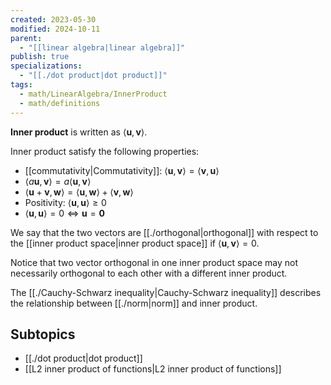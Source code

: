 ```yaml
---
created: 2023-05-30
modified: 2024-10-11
parent:
  - "[[linear algebra|linear algebra]]"
publish: true
specializations:
  - "[[./dot product|dot product]]"
tags:
  - math/LinearAlgebra/InnerProduct
  - math/definitions
---
```

**Inner product** is written as $\langle \mathbf{u},\, \mathbf{v} \rangle$.

Inner product satisfy the following properties:
- [[commutativity|Commutativity]]: $\langle \mathbf{u},\, \mathbf{v} \rangle = \langle \mathbf{v},\, \mathbf{u} \rangle$
- $\langle a\mathbf{u},\, \mathbf{v} \rangle = a\langle \mathbf{u},\, \mathbf{v} \rangle$
- $\langle \mathbf{u} + \mathbf{v},\, \mathbf{w} \rangle = \langle \mathbf{u},\, \mathbf{w} \rangle + \langle \mathbf{v},\, \mathbf{w} \rangle$
- Positivity: $\langle \mathbf{u},\, \mathbf{u} \rangle \ge 0$
- $\langle \mathbf{u},\, \mathbf{u} \rangle = 0 \iff \mathbf{u} = \mathbf{0}$

We say that the two vectors are [[./orthogonal|orthogonal]] with respect to the [[inner product space|inner product space]] if $\langle \mathbf{u},\, \mathbf{v} \rangle = 0$.

Notice that two vector orthogonal in one inner product space may not necessarily orthogonal to each other with a different inner product.

The [[./Cauchy-Schwarz inequality|Cauchy-Schwarz inequality]] describes the relationship between [[./norm|norm]] and inner product.

## Subtopics
- [[./dot product|dot product]]
- [[L2 inner product of functions|L2 inner product of functions]]